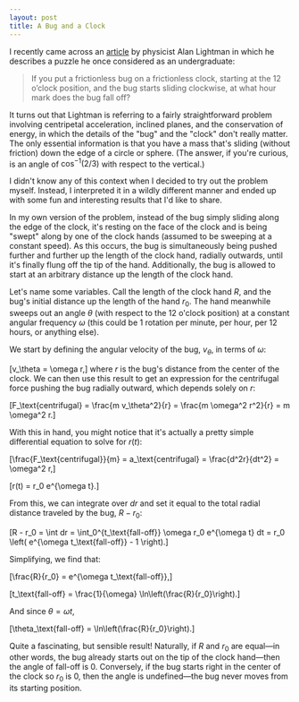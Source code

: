 ```yaml
---
layout: post
title: A Bug and a Clock
---
```


I recently came across an [article](http://spark.nautil.us/feature/100/my-personal-hero-william-gerace) by physicist Alan Lightman in which he describes a puzzle he once considered as an undergraduate:

> If you put a frictionless bug on a frictionless clock, starting at the 12 o’clock position, and the bug starts sliding clockwise, at what hour mark does the bug fall off?

It turns out that Lightman is referring to a fairly straightforward problem involving centripetal acceleration, inclined planes, and the conservation of energy, in which the details of the "bug" and the "clock" don't really matter. The only essential information is that you have a mass that's sliding (without friction) down the edge of a circle or sphere. (The answer, if you're curious, is an angle of $\cos^{-1}(2/3)$ with respect to the vertical.)

I didn't know any of this context when I decided to try out the problem myself. Instead, I interpreted it in a wildly different manner and ended up with some fun and interesting results that I'd like to share.

In my own version of the problem, instead of the bug simply sliding along the edge of the clock, it's resting on the face of the clock and is being "swept" along by one of the clock hands (assumed to be sweeping at a constant speed). As this occurs, the bug is simultaneously being pushed further and further up the length of the clock hand, radially outwards, until it's finally flung off the tip of the hand. Additionally, the bug is allowed to start at an arbitrary distance up the length of the clock hand.

Let's name some variables. Call the length of the clock hand $R$, and the bug's initial distance up the length of the hand $r_0$. The hand meanwhile sweeps out an angle $\theta$ (with respect to the 12 o'clock position) at a constant angular frequency $\omega$ (this could be 1 rotation per minute, per hour, per 12 hours, or anything else).

We start by defining the angular velocity of the bug, $v_\theta$, in terms of $\omega$:

\[v_\theta = \omega r,\]
where $r$ is the bug's distance from the center of the clock. We can then use this result to get an expression for the centrifugal force pushing the bug radially outward, which depends solely on $r$:

\[F_\text{centrifugal} = \frac{m v_\theta^2}{r} = \frac{m \omega^2 r^2}{r} = m \omega^2 r.\]

With this in hand, you might notice that it's actually a pretty simple differential equation to solve for $r(t)$:

\[\frac{F_\text{centrifugal}}{m} = a_\text{centrifugal} = \frac{d^2r}{dt^2} = \omega^2 r,\]

\[r(t) = r_0 e^{\omega t}.\]

From this, we can integrate over $dr$ and set it equal to the total radial distance traveled by the bug, $R - r_0$:

\[R - r_0 = \int dr = \int_0^{t_\text{fall-off}} \omega r_0 e^{\omega t} dt = r_0 \left( e^{\omega t_\text{fall-off}} - 1 \right).\]

Simplifying, we find that:

\[\frac{R}{r_0} = e^{\omega t_\text{fall-off}},\]

\[t_\text{fall-off} = \frac{1}{\omega} \ln\left(\frac{R}{r_0}\right).\]

And since $\theta = \omega t$,

\[\theta_\text{fall-off} = \ln\left(\frac{R}{r_0}\right).\]

Quite a fascinating, but sensible result! Naturally, if $R$ and $r_0$ are equal—in other words, the bug already starts out on the tip of the clock hand—then the angle of fall-off is 0. Conversely, if the bug starts right in the center of the clock so $r_0$ is 0, then the angle is undefined—the bug never moves from its starting position.
